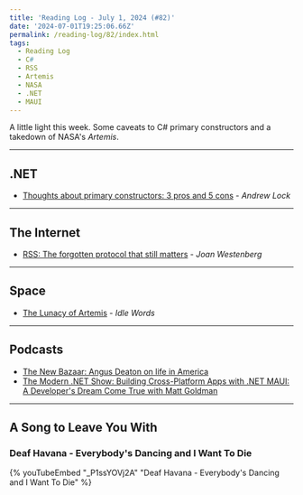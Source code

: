 ```yaml
---
title: 'Reading Log - July 1, 2024 (#82)'
date: '2024-07-01T19:25:06.66Z'
permalink: /reading-log/82/index.html
tags:
  - Reading Log
  - C#
  - RSS
  - Artemis
  - NASA
  - .NET
  - MAUI
---
```


A little light this week. Some caveats to C# primary constructors and a takedown of NASA's *Artemis*.
<!-- excerpt -->

---

## .NET

- [Thoughts about primary constructors: 3 pros and 5 cons](https://andrewlock.net/thoughts-about-primary-constructors-3-pros-and-5-cons/) - *Andrew Lock*

---

## The Internet

- [RSS: The forgotten protocol that still matters](https://www.joanwestenberg.com/rss-the-forgotten-protocol-that-still-matters%E2%80%8B%E2%80%8B%E2%80%8B%E2%80%8B%E2%80%8B%E2%80%8B%E2%80%8B%E2%80%8B%E2%80%8B%E2%80%8B%E2%80%8B%E2%80%8B%E2%80%8B%E2%80%8B%E2%80%8B%E2%80%8B) - *Joan Westenberg*

---

## Space

- [The Lunacy of Artemis](https://idlewords.com/2024/5/the_lunacy_of_artemis.htm) - *Idle Words*

---

## Podcasts

- [The New Bazaar: Angus Deaton on life in America](https://shows.acast.com/the-new-bazaar/episodes/angus-deaton-on-life-in-america)
- [The Modern .NET Show: Building Cross-Platform Apps with .NET MAUI: A Developer's Dream Come True with Matt Goldman](https://dotnetcore.show/season-6/building-cross-platform-apps-with-net-maui-a-developers-dream-come-true-with-matt-goldman/)

---

## A Song to Leave You With

### Deaf Havana - Everybody's Dancing and I Want To Die

{% youTubeEmbed "_P1ssYOVj2A" "Deaf Havana - Everybody's Dancing and I Want To Die" %}
